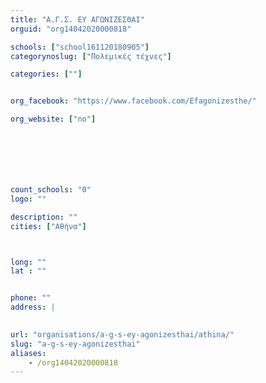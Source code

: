 ```yaml
---
title: "Α.Γ.Σ. ΕΥ ΑΓΩΝΙΖΕΣΘΑΙ"
orguid: "org14042020000818"

schools: ["school161120180905"]
categorynoslug: ["Πολεμικές τέχνες"]

categories: [""]


org_facebook: "https://www.facebook.com/Efagonizesthe/"

org_website: ["no"]







count_schools: "0"
logo: ""

description: ""
cities: ["Αθήνα"]



long: ""
lat : ""


phone: ""
address: |
    

url: "organisations/a-g-s-ey-agonizesthai/athina/"
slug: "a-g-s-ey-agonizesthai"
aliases:
    - /org14042020000818
---
```



